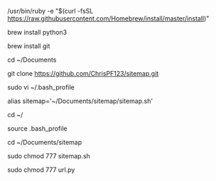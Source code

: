 /usr/bin/ruby -e "$(curl -fsSL https://raw.githubusercontent.com/Homebrew/install/master/install)"


brew install python3

brew install git

cd ~/Documents

git clone https://github.com/ChrisPF123/sitemap.git

sudo vi ~/.bash_profile

alias sitemap='~/Documents/sitemap/sitemap.sh'

cd ~/

source .bash_profile

cd ~/Documents/sitemap

sudo chmod 777 sitemap.sh

sudo chmod 777 url.py
